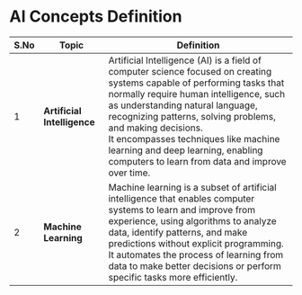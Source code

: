 # AI Concepts Definition
| S.No | Topic                                           | Definition                                                                                       |
|------|-------------------------------------------------|--------------------------------------------------------------------------------------------------|
| 1    | **Artificial Intelligence**                     |Artificial Intelligence (AI) is a field of computer science focused on creating systems capable of performing tasks that normally require human intelligence, such as understanding natural language, recognizing patterns, solving problems, and making decisions.<br/>It encompasses techniques like machine learning and deep learning, enabling computers to learn from data and improve over time.|
|2     | **Machine Learning**                            |Machine learning is a subset of artificial intelligence that enables computer systems to learn and improve from experience, using algorithms to analyze data, identify patterns, and make predictions without explicit programming.<br />It automates the process of learning from data to make better decisions or perform specific tasks more efficiently. |

